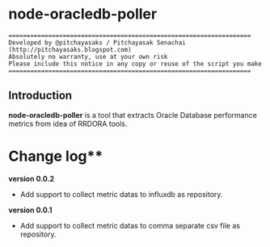 # node-oracledb-poller							

	===================================================================
	Developed by @pitchayasaks / Pitchayasak Senachai (http://pitchayasaks.blogspot.com)
	Absolutely no warranty, use at your own risk
	Please include this notice in any copy or reuse of the script you make
	===================================================================

## Introduction

**node-oracledb-poller** is a tool that extracts Oracle Database performance metrics from idea of RRDORA tools. 

# Change log**

**version 0.0.2**
- Add support to collect metric datas to influxdb as repository.

**version 0.0.1**
- Add support to collect metric datas to comma separate csv file as repository.
